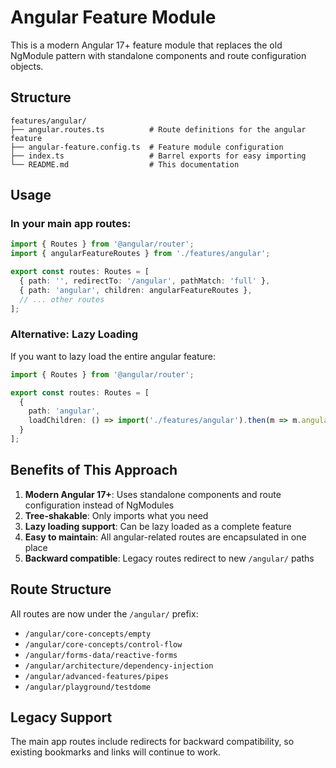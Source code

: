 # Angular Feature Module

This is a modern Angular 17+ feature module that replaces the old NgModule pattern with standalone components and route configuration objects.

## Structure

```
features/angular/
├── angular.routes.ts          # Route definitions for the angular feature
├── angular-feature.config.ts  # Feature module configuration
├── index.ts                   # Barrel exports for easy importing
└── README.md                  # This documentation
```

## Usage

### In your main app routes:

```typescript
import { Routes } from '@angular/router';
import { angularFeatureRoutes } from './features/angular';

export const routes: Routes = [
  { path: '', redirectTo: '/angular', pathMatch: 'full' },
  { path: 'angular', children: angularFeatureRoutes },
  // ... other routes
];
```

### Alternative: Lazy Loading

If you want to lazy load the entire angular feature:

```typescript
import { Routes } from '@angular/router';

export const routes: Routes = [
  { 
    path: 'angular', 
    loadChildren: () => import('./features/angular').then(m => m.angularLazyRoutes)
  }
];
```

## Benefits of This Approach

1. **Modern Angular 17+**: Uses standalone components and route configuration instead of NgModules
2. **Tree-shakable**: Only imports what you need
3. **Lazy loading support**: Can be lazy loaded as a complete feature
4. **Easy to maintain**: All angular-related routes are encapsulated in one place
5. **Backward compatible**: Legacy routes redirect to new `/angular/` paths

## Route Structure

All routes are now under the `/angular/` prefix:

- `/angular/core-concepts/empty`
- `/angular/core-concepts/control-flow`
- `/angular/forms-data/reactive-forms`
- `/angular/architecture/dependency-injection`
- `/angular/advanced-features/pipes`
- `/angular/playground/testdome`

## Legacy Support

The main app routes include redirects for backward compatibility, so existing bookmarks and links will continue to work.
